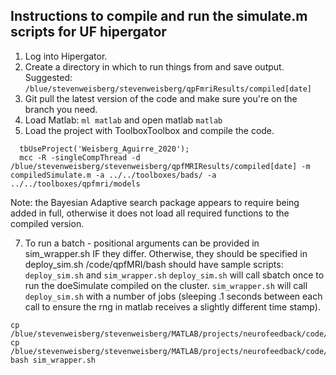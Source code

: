 ## Instructions to compile and run the simulate.m scripts for UF hipergator

1. Log into Hipergator.
2. Create a directory in which to run things from and save output.
Suggested: `/blue/stevenweisberg/stevenweisberg/qpFmriResults/compiled[date]`
3. Git pull the latest version of the code and make sure you're on the branch you need.  
4. Load Matlab: `ml matlab` and open matlab `matlab`
5. Load the project with ToolboxToolbox and compile the code.
```
  tbUseProject('Weisberg_Aguirre_2020');
  mcc -R -singleCompThread -d /blue/stevenweisberg/stevenweisberg/qpfMRIResults/compiled[date] -m compiledSimulate.m -a ../../toolboxes/bads/ -a ../../toolboxes/qpfmri/models
```
Note: the Bayesian Adaptive search package appears to require being added in full, otherwise it does not load all required functions to the compiled version.

7.  To run a batch - positional arguments can be provided in sim_wrapper.sh IF they differ. Otherwise, they should be specified in deploy_sim.sh
/code/qpfMRI/bash should have sample scripts: `deploy_sim.sh` and `sim_wrapper.sh`
`deploy_sim.sh` will call sbatch once to run the doeSimulate compiled on the cluster.
`sim_wrapper.sh` will call `deploy_sim.sh` with a number of jobs (sleeping .1 seconds between each
  call to ensure the rng in matlab receives a slightly different time stamp).
```
cp /blue/stevenweisberg/stevenweisberg/MATLAB/projects/neurofeedback/code/qpfMRI/bash/deploy_sim.sh
cp /blue/stevenweisberg/stevenweisberg/MATLAB/projects/neurofeedback/code/qpfMRI/bash/sim_wrapper.sh
bash sim_wrapper.sh
```

